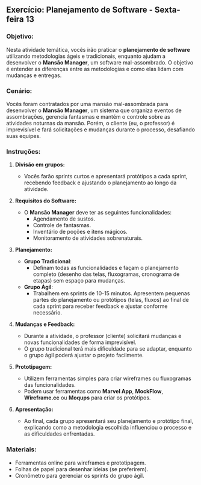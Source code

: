 ## Exercício: Planejamento de Software - Sexta-feira 13

### Objetivo:
Nesta atividade temática, vocês irão praticar o **planejamento de software** utilizando metodologias ágeis e tradicionais, enquanto ajudam a desenvolver o **Mansão Manager**, um software mal-assombrado. O objetivo é entender as diferenças entre as metodologias e como elas lidam com mudanças e entregas.

### Cenário:
Vocês foram contratados por uma mansão mal-assombrada para desenvolver o **Mansão Manager**, um sistema que organiza eventos de assombrações, gerencia fantasmas e mantém o controle sobre as atividades noturnas da mansão. Porém, o cliente (eu, o professor) é imprevisível e fará solicitações e mudanças durante o processo, desafiando suas equipes.

### Instruções:
1. **Divisão em grupos:**
   - Vocês farão sprints curtos e apresentará protótipos a cada sprint, recebendo feedback e ajustando o planejamento ao longo da atividade.

2. **Requisitos do Software:**
   - O **Mansão Manager** deve ter as seguintes funcionalidades:
     - Agendamento de sustos.
     - Controle de fantasmas.
     - Inventário de poções e itens mágicos.
     - Monitoramento de atividades sobrenaturais.

3. **Planejamento:**
   - **Grupo Tradicional**:
     - Definam todas as funcionalidades e façam o planejamento completo (desenho das telas, fluxogramas, cronograma de etapas) sem espaço para mudanças.
   - **Grupo Ágil**:
     - Trabalhem em sprints de 10-15 minutos. Apresentem pequenas partes do planejamento ou protótipos (telas, fluxos) ao final de cada sprint para receber feedback e ajustar conforme necessário.

4. **Mudanças e Feedback:**
   - Durante a atividade, o professor (cliente) solicitará mudanças e novas funcionalidades de forma imprevisível.
   - O grupo tradicional terá mais dificuldade para se adaptar, enquanto o grupo ágil poderá ajustar o projeto facilmente.

5. **Prototipagem:**
   - Utilizem ferramentas simples para criar wireframes ou fluxogramas das funcionalidades.
   - Podem usar ferramentas como **Marvel App**, **MockFlow**, **Wireframe.cc** ou **Moqups** para criar os protótipos.

6. **Apresentação:**
   - Ao final, cada grupo apresentará seu planejamento e protótipo final, explicando como a metodologia escolhida influenciou o processo e as dificuldades enfrentadas.

### Materiais:
- Ferramentas online para wireframes e prototipagem.
- Folhas de papel para desenhar ideias (se preferirem).
- Cronômetro para gerenciar os sprints do grupo ágil.


